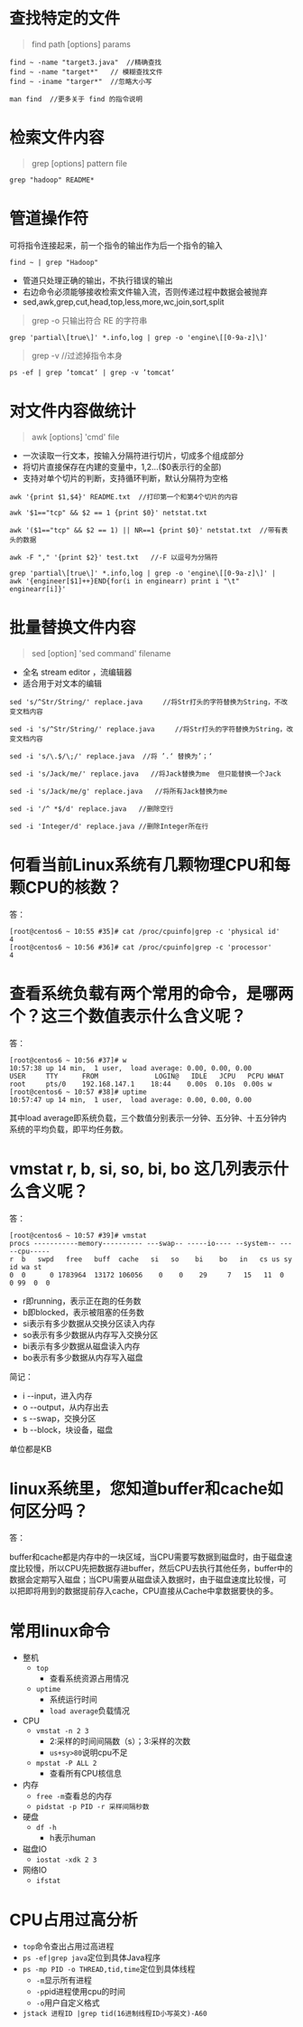 # 查找特定的文件

>  find path [options] params

```shell
find ~ -name "target3.java"  //精确查找
find ~ -name "target*"   // 模糊查找文件
find ~ -iname "targer*"  //忽略大小写

man find  //更多关于 find 的指令说明
```

# 检索文件内容

>grep [options] pattern file

```shell
grep "hadoop" README*
```

# 管道操作符

可将指令连接起来，前一个指令的输出作为后一个指令的输入

```shell
find ~ | grep "Hadoop"
```

*  管道只处理正确的输出，不执行错误的输出
* 右边命令必须能够接收检索文件输入流，否则传递过程中数据会被抛弃
* sed,awk,grep,cut,head,top,less,more,wc,join,sort,split

> grep -o 只输出符合 RE 的字符串

```shell
grep 'partial\[true\]' *.info,log | grep -o 'engine\[[0-9a-z]\]'
```

>grep -v   //过滤掉指令本身

```shell
ps -ef | grep ’tomcat‘ | grep -v ’tomcat‘
```



# 对文件内容做统计

> awk [options] 'cmd' file

* 一次读取一行文本，按输入分隔符进行切片，切成多个组成部分
* 将切片直接保存在内建的变量中，$1,$2...($0表示行的全部)
* 支持对单个切片的判断，支持循环判断，默认分隔符为空格

```shell
awk '{print $1,$4}' README.txt  //打印第一个和第4个切片的内容
```

```shell
awk '$1=="tcp" && $2 == 1 {print $0}' netstat.txt
```

```shell
awk '($1=="tcp" && $2 == 1) || NR==1 {print $0}' netstat.txt  //带有表头的数据
```

```shell
awk -F "," '{print $2}' test.txt   //-F 以逗号为分隔符
```

```shell
grep 'partial\[true\]' *.info,log | grep -o 'engine\[[0-9a-z]\]' |
awk '{engineer[$1]++}END{for(i in enginearr) print i "\t" enginearr[i]}'
```

# 批量替换文件内容

> sed [option] 'sed command' filename

* 全名 stream editor ，流编辑器
* 适合用于对文本的编辑

```shell
sed 's/^Str/String/' replace.java     //将Str打头的字符替换为String，不改变文档内容
```

```shell
sed -i 's/^Str/String/' replace.java     //将Str打头的字符替换为String，改变文档内容
```

```shell
sed -i 's/\.$/\;/' replace.java  //将 ’.‘ 替换为’；‘
```

```shell
sed -i 's/Jack/me/' replace.java   //将Jack替换为me  但只能替换一个Jack
```

```shell
sed -i 's/Jack/me/g' replace.java   //将所有Jack替换为me
```

```shell
sed -i '/^ *$/d' replace.java   //删除空行
```

```shell
sed -i 'Integer/d' replace.java //删除Integer所在行
```



# 何看当前Linux系统有几颗物理CPU和每颗CPU的核数？

答：

```
[root@centos6 ~ 10:55 #35]# cat /proc/cpuinfo|grep -c 'physical id'
4
[root@centos6 ~ 10:56 #36]# cat /proc/cpuinfo|grep -c 'processor'
4
```

#  查看系统负载有两个常用的命令，是哪两个？这三个数值表示什么含义呢？

答：

```
[root@centos6 ~ 10:56 #37]# w
10:57:38 up 14 min,  1 user,  load average: 0.00, 0.00, 0.00
USER     TTY      FROM              LOGIN@   IDLE   JCPU   PCPU WHAT
root     pts/0    192.168.147.1    18:44    0.00s  0.10s  0.00s w
[root@centos6 ~ 10:57 #38]# uptime
10:57:47 up 14 min,  1 user,  load average: 0.00, 0.00, 0.00
```

其中load average即系统负载，三个数值分别表示一分钟、五分钟、十五分钟内系统的平均负载，即平均任务数。

#  vmstat r, b, si, so, bi, bo 这几列表示什么含义呢？

答：

```
[root@centos6 ~ 10:57 #39]# vmstat
procs -----------memory---------- ---swap-- -----io---- --system-- -----cpu-----
r  b   swpd   free   buff  cache   si   so    bi    bo   in   cs us sy id wa st
0  0      0 1783964  13172 106056    0    0    29     7   15   11  0  0 99  0  0
```

- r即running，表示正在跑的任务数
- b即blocked，表示被阻塞的任务数
- si表示有多少数据从交换分区读入内存
- so表示有多少数据从内存写入交换分区
- bi表示有多少数据从磁盘读入内存
- bo表示有多少数据从内存写入磁盘

简记：

- i --input，进入内存
- o --output，从内存出去
- s --swap，交换分区
- b --block，块设备，磁盘

单位都是KB



# linux系统里，您知道buffer和cache如何区分吗？

答：

buffer和cache都是内存中的一块区域，当CPU需要写数据到磁盘时，由于磁盘速度比较慢，所以CPU先把数据存进buffer，然后CPU去执行其他任务，buffer中的数据会定期写入磁盘；当CPU需要从磁盘读入数据时，由于磁盘速度比较慢，可以把即将用到的数据提前存入cache，CPU直接从Cache中拿数据要快的多。

# 常用linux命令

* 整机
  * `top`
    * 查看系统资源占用情况
  * `uptime`
    * 系统运行时间
    * `load average`负载情况
* CPU
  * `vmstat -n 2 3`
    * 2:采样的时间间隔数（s）；3:采样的次数
    * `us+sy>80`说明cpu不足
  * `mpstat -P ALL 2`
    * 查看所有CPU核信息
* 内存
  * `free -m`查看总的内存
  * `pidstat -p PID -r 采样间隔秒数`
* 硬盘
  * `df -h`
    * h表示human
* 磁盘IO
  * `iostat -xdk 2 3`
* 网络IO
  * `ifstat`

# CPU占用过高分析

* `top`命令查出占用过高进程
* `ps -ef|grep java`定位到具体Java程序
* `ps -mp PID -o THREAD,tid,time`定位到具体线程
  * `-m`显示所有进程
  * `-p`pid进程使用cpu的时间
  * `-o`用户自定义格式
* `jstack 进程ID |grep tid(16进制线程ID小写英文)-A60`

















 